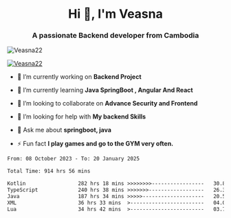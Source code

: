 <h1 align="center">Hi 👋, I'm Veasna</h1>
<h3 align="center">A passionate Backend developer from Cambodia</h3>

<p align="left"> <img src="https://komarev.com/ghpvc/?username=Veasna22&label=Profile%20views&color=0e75b6&style=flat" alt="Veasna22" /> </p>

<p align="left"> <a href="https://github.com/ryo-ma/github-profile-trophy"><img src="https://github-profile-trophy.vercel.app/?username=veasna22&theme=dracula" alt="Veasna22" /></a> </p>

- 🔭 I’m currently working on **Backend Project**

- 🌱 I’m currently learning **Java SpringBoot , Angular And React**

- 👯 I’m looking to collaborate on **Advance Security and Frontend**

- 🤝 I’m looking for help with **My backend Skills**

- 💬 Ask me about **springboot, java**

- ⚡ Fun fact **I play games and go to the GYM very often.**

<!--START_SECTION:waka-->

```txt
From: 08 October 2023 - To: 20 January 2025

Total Time: 914 hrs 56 mins

Kotlin                 282 hrs 18 mins >>>>>>>>-----------------   30.86 %
TypeScript             240 hrs 38 mins >>>>>>>------------------   26.30 %
Java                   187 hrs 34 mins >>>>>--------------------   20.50 %
XML                    36 hrs 33 mins  >------------------------   04.00 %
Lua                    34 hrs 42 mins  >------------------------   03.79 %
```

<!--END_SECTION:waka-->
